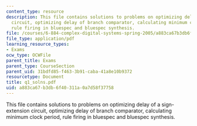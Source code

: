 ```yaml
---
content_type: resource
description: This file contains solutions to problems on optimizing delay of a sign-extension
  circuit, optimizing delay of branch comparator, calculating minimum clock period,
  rule firing in bluespec and bluespec synthesis.
file: /courses/6-884-complex-digital-systems-spring-2005/a883ca67b3db6f40311a0a7d58f37758_q1_solns.pdf
file_type: application/pdf
learning_resource_types:
- Exams
ocw_type: OCWFile
parent_title: Exams
parent_type: CourseSection
parent_uid: 31bdfd85-f463-3b91-caba-41a8e10b9372
resourcetype: Document
title: q1_solns.pdf
uid: a883ca67-b3db-6f40-311a-0a7d58f37758
---
```

This file contains solutions to problems on optimizing delay of a sign-extension circuit, optimizing delay of branch comparator, calculating minimum clock period, rule firing in bluespec and bluespec synthesis.

